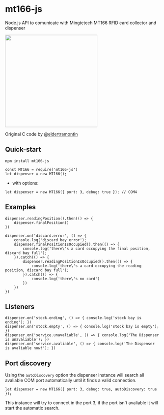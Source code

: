 # mt166-js
Node.js API to comunicate with Mingtetech MT166 RFID card collector and dispenser

<img width="300px" src="https://github.com/myTapp/mt166-js/blob/master/card-collector-dispenser-MT166-RF-for-both.jpg?raw=true"></img>

Original C code by [@eldertramontin](https://github.com/eldertramontin)

## Quick-start
```
npm install mt166-js
```
```
const MT166 = require('mt166-js')
let dispenser = new MT166();
```
- with options:
```
let dispenser = new MT166({ port: 3, debug: true }); // COM4
```

## Examples
```
dispenser.readingPosition().then(() => {
    dispenser.finalPosition()
})
```
```
dispenser.on('discard.error', () => {
    console.log('discard bay error');
    dispenser.finalPositionIsOccupied().then(() => {
        console.log('there\'s a card occupying the final position, discard bay full');
    }).catch(() => {
        dispenser.readingPositionIsOccupied().then(() => {
            console.log('there\'s a card occupying the reading position, discard bay full');
        }).catch(() => {
            console.log('there\'s no card')
        })
    })
})
```

## Listeners
```
dispenser.on('stock.ending', () => { console.log('stock bay is ending'); })
dispenser.on('stock.empty', () => { console.log('stock bay is empty'); })
dispenser.on('service.unavaliable', () => { console.log('The Dispenser is unavaliable'); })
dispenser.on('service.avaliable', () => { console.log('The Dispenser is avaliable now!'); })
```

## Port discovery

Using the ```autoDiscovery``` option the dispenser instance will search all avaliable COM port automatically until it finds a valid connection.
```
let dispenser = new MT166({ port: 3, debug: true, autoDiscovery: true });
```
This instance will try to connect in the port 3, if the port isn't avaliable it will start the automatic search.

